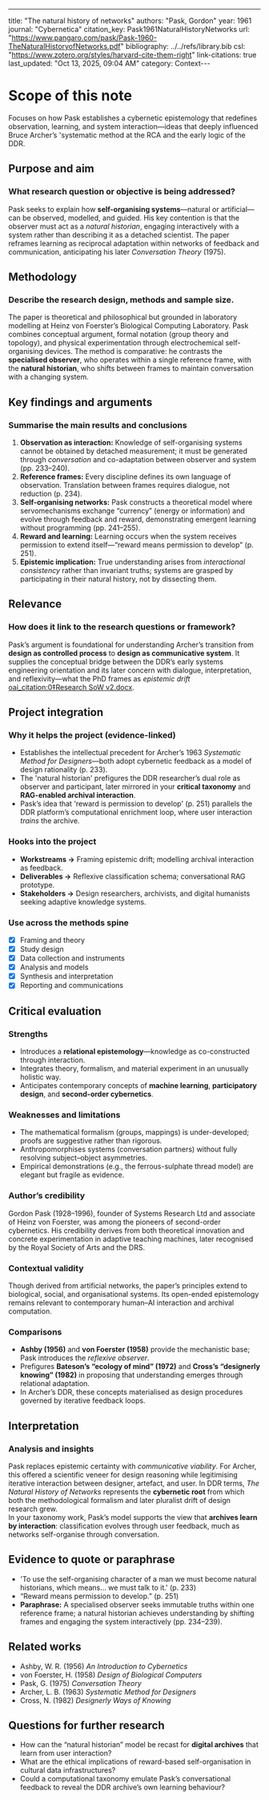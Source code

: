 ---
title: "The natural history of networks"
authors: "Pask, Gordon"
year: 1961
journal: "Cybernetica"
citation_key: Pask1961NaturalHistoryNetworks
url: "https://www.pangaro.com/pask/Pask-1960-TheNaturalHistoryofNetworks.pdf"
bibliography: ../../refs/library.bib
csl: "https://www.zotero.org/styles/harvard-cite-them-right"
link-citations: true
last_updated: "Oct 13, 2025, 09:04 AM"
category: Context---
# Scope of this note
Focuses on how Pask establishes a cybernetic epistemology that redefines observation, learning, and system interaction—ideas that deeply influenced Bruce Archer’s 'systematic method at the RCA and the early logic of the DDR.

## Purpose and aim
### What research question or objective is being addressed?
Pask seeks to explain how **self-organising systems**—natural or artificial—can be observed, modelled, and guided. His key contention is that the observer must act as a *natural historian*, engaging interactively with a system rather than describing it as a detached scientist. The paper reframes learning as reciprocal adaptation within networks of feedback and communication, anticipating his later *Conversation Theory* (1975).

## Methodology
### Describe the research design, methods and sample size.
The paper is theoretical and philosophical but grounded in laboratory modelling at Heinz von Foerster’s Biological Computing Laboratory. Pask combines conceptual argument, formal notation (group theory and topology), and physical experimentation through electrochemical self-organising devices. The method is comparative: he contrasts the **specialised observer**, who operates within a single reference frame, with the **natural historian**, who shifts between frames to maintain conversation with a changing system.

## Key findings and arguments
### Summarise the main results and conclusions
1. **Observation as interaction:** Knowledge of self-organising systems cannot be obtained by detached measurement; it must be generated through *conversation* and co-adaptation between observer and system (pp. 233–240).  
2. **Reference frames:** Every discipline defines its own language of observation. Translation between frames requires dialogue, not reduction (p. 234).  
3. **Self-organising networks:** Pask constructs a theoretical model where servomechanisms exchange “currency” (energy or information) and evolve through feedback and reward, demonstrating emergent learning without programming (pp. 241–255).  
4. **Reward and learning:** Learning occurs when the system receives permission to extend itself—“reward means permission to develop” (p. 251).  
5. **Epistemic implication:** True understanding arises from *interactional consistency* rather than invariant truths; systems are grasped by participating in their natural history, not by dissecting them.  

## Relevance
### How does it link to the research questions or framework?
Pask’s argument is foundational for understanding Archer’s transition from **design as controlled process** to **design as communicative system**. It supplies the conceptual bridge between the DDR’s early systems engineering orientation and its later concern with dialogue, interpretation, and reflexivity—what the PhD frames as *epistemic drift* [oai_citation:0‡Research SoW v2.docx](file-service://file-2FeMVazHMWB1odfeFTcSFF).

## Project integration
### Why it helps the project (evidence-linked)
- Establishes the intellectual precedent for Archer’s 1963 *Systematic Method for Designers*—both adopt cybernetic feedback as a model of design rationality (p. 233).  
- The 'natural historian' prefigures the DDR researcher’s dual role as observer and participant, later mirrored in your **critical taxonomy** and **RAG-enabled archival interaction**.  
- Pask’s idea that 'reward is permission to develop' (p. 251) parallels the DDR platform’s computational enrichment loop, where user interaction *trains* the archive.  

### Hooks into the project
- **Workstreams →** Framing epistemic drift; modelling archival interaction as feedback.  
- **Deliverables →** Reflexive classification schema; conversational RAG prototype.  
- **Stakeholders →** Design researchers, archivists, and digital humanists seeking adaptive knowledge systems.

### Use across the methods spine
- [x] Framing and theory  
- [x] Study design  
- [x] Data collection and instruments  
- [x] Analysis and models  
- [x] Synthesis and interpretation  
- [x] Reporting and communications

## Critical evaluation
### Strengths
- Introduces a **relational epistemology**—knowledge as co-constructed through interaction.  
- Integrates theory, formalism, and material experiment in an unusually holistic way.  
- Anticipates contemporary concepts of **machine learning**, **participatory design**, and **second-order cybernetics**.

### Weaknesses and limitations
- The mathematical formalism (groups, mappings) is under-developed; proofs are suggestive rather than rigorous.  
- Anthropomorphises systems (conversation partners) without fully resolving subject–object asymmetries.  
- Empirical demonstrations (e.g., the ferrous-sulphate thread model) are elegant but fragile as evidence.

### Author’s credibility
Gordon Pask (1928–1996), founder of Systems Research Ltd and associate of Heinz von Foerster, was among the pioneers of second-order cybernetics. His credibility derives from both theoretical innovation and concrete experimentation in adaptive teaching machines, later recognised by the Royal Society of Arts and the DRS.

### Contextual validity
Though derived from artificial networks, the paper’s principles extend to biological, social, and organisational systems. Its open-ended epistemology remains relevant to contemporary human–AI interaction and archival computation.

### Comparisons
- **Ashby (1956)** and **von Foerster (1958)** provide the mechanistic base; Pask introduces the *reflexive observer*.  
- Prefigures **Bateson’s “ecology of mind” (1972)** and **Cross’s “designerly knowing” (1982)** in proposing that understanding emerges through relational adaptation.  
- In Archer’s DDR, these concepts materialised as design procedures governed by iterative feedback loops.

## Interpretation
### Analysis and insights
Pask replaces epistemic certainty with *communicative viability*. For Archer, this offered a scientific veneer for design reasoning while legitimising iterative interaction between designer, artefact, and user. In DDR terms, *The Natural History of Networks* represents the **cybernetic root** from which both the methodological formalism and later pluralist drift of design research grew.  
In your taxonomy work, Pask’s model supports the view that **archives learn by interaction**: classification evolves through user feedback, much as networks self-organise through conversation.

## Evidence to quote or paraphrase
- 'To use the self-organising character of a man we must become natural historians, which means… we must talk to it.' (p. 233)  
- “Reward means permission to develop.” (p. 251)  
- **Paraphrase:** A specialised observer seeks immutable truths within one reference frame; a natural historian achieves understanding by shifting frames and engaging the system interactively (pp. 234–239).  

## Related works
- Ashby, W. R. (1956) *An Introduction to Cybernetics*  
- von Foerster, H. (1958) *Design of Biological Computers*  
- Pask, G. (1975) *Conversation Theory*  
- Archer, L. B. (1963) *Systematic Method for Designers*  
- Cross, N. (1982) *Designerly Ways of Knowing*  

## Questions for further research
- How can the “natural historian” model be recast for **digital archives** that learn from user interaction?  
- What are the ethical implications of reward-based self-organisation in cultural data infrastructures?  
- Could a computational taxonomy emulate Pask’s conversational feedback to reveal the DDR archive’s own learning behaviour?